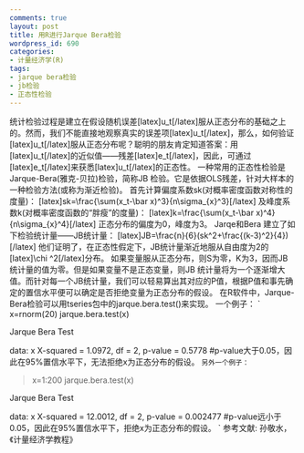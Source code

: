 ```yaml
---
comments: true
layout: post
title: 用R进行Jarque Bera检验
wordpress_id: 690
categories:
- 计量经济学(R)
tags:
- jarque bera检验
- jb检验
- 正态性检验
---
```


统计检验过程是建立在假设随机误差[latex]u_t[/latex]服从正态分布的基础之上的。然而，我们不能直接地观察真实的误差项[latex]u_t[/latex]，那么，如何验证[latex]u_t[/latex]服从正态分布呢？聪明的朋友肯定知道答案：用[latex]u_t[/latex]的近似值——残差[latex]e_t[/latex]，因此，可通过[latex]e_t[/latex]来获悉[latex]u_t[/latex]的正态性。
一种常用的正态性检验是Jarque-Bera(雅克-贝拉)检验，简称JB 检验。它是依据OLS残差，针对大样本的一种检验方法(或称为渐近检验)。
首先计算偏度系数sk(对概率密度函数对称性的度量)：
[latex]sk=\frac{\sum(x_t-\bar x)^3}{n\sigma_{x}^3}[/latex]
及峰度系数k(对概率密度函数的“胖瘦”的度量)：
[latex]k=\frac{\sum(x_t-\bar x)^4}{n\sigma_{x}^4}[/latex]
正态分布的偏度为0，峰度为3。
Jarqe和Bera 建立了如下检验统计量——JB统计量：
[latex]JB=\frac{n}{6}(sk^2+\frac{(k-3)^2}{4})[/latex]
他们证明了，在正态性假定下，JB统计量渐近地服从自由度为2的[latex]\chi ^2[/latex]分布。
如果变量服从正态分布，则S为零，K为3，因而JB 统计量的值为零。但是如果变量不是正态变量，则JB 统计量将为一个逐渐增大值。而针对每一个JB统计量，我们可以轻易算出其对应的P值，根据P值和事先确定的置信水平便可以确定是否拒绝变量为正态分布的假设。
在R软件中，Jarque-Bera检验可以用tseries包中的jarque.bera.test()来实现。
一个例子：
`
x=rnorm(20)
 jarque.bera.test(x)

Jarque Bera Test

data:  x
X-squared = 1.0972, df = 2, p-value = 0.5778
#p-value大于0.05，因此在95%置信水平下，无法拒绝x为正态分布的假设。
`
另外一个例子：
`
>x=1:200
>jarque.bera.test(x)

Jarque Bera Test

data:  x
X-squared = 12.0012, df = 2, p-value = 0.002477
#p-value远小于0.05，因此在95%置信水平下，拒绝x为正态分布的假设。
`
参考文献:
孙敬水，《计量经济学教程》
